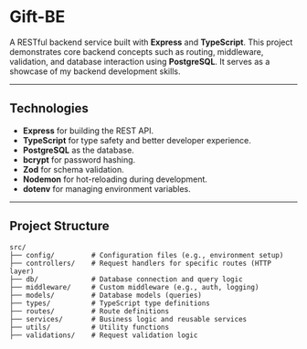 # Gift-BE

A RESTful backend service built with **Express** and **TypeScript**. This project demonstrates core backend concepts such as routing, middleware, validation, and database interaction using **PostgreSQL**. It serves as a showcase of my backend development skills.

---

## Technologies

- **Express** for building the REST API.
- **TypeScript** for type safety and better developer experience.
- **PostgreSQL** as the database.
- **bcrypt** for password hashing.
- **Zod** for schema validation.
- **Nodemon** for hot-reloading during development.
- **dotenv** for managing environment variables.

---
## Project Structure

```plaintext
src/
├── config/         # Configuration files (e.g., environment setup)
├── controllers/    # Request handlers for specific routes (HTTP layer)
├── db/             # Database connection and query logic
├── middleware/     # Custom middleware (e.g., auth, logging)
├── models/         # Database models (queries)
├── types/          # TypeScript type definitions
├── routes/         # Route definitions
├── services/       # Business logic and reusable services
├── utils/          # Utility functions
├── validations/    # Request validation logic
```
